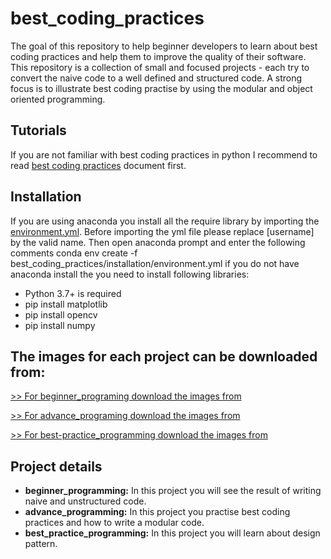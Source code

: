 # best_coding_practices
The goal of this repository to help beginner developers to learn about best coding practices and help them to improve the quality of their software.
This repository is a collection of small and focused projects - each try to convert the naive code to a well defined and structured code. A strong focus is to illustrate best coding practise by using the modular and object oriented programming. 

## Tutorials
If you are not familiar with best coding practices in python I recommend to read [best coding practices](doc/best_coding_practices.md) document first.

## Installation
If you are using anaconda you install all the require library by importing the [environment.yml](installation/environment.yml).
Before importing the yml file please replace [username] by the valid name.
Then open anaconda prompt and enter the following comments
conda env create -f best_coding_practices/installation/environment.yml
if you do not have anaconda install the you need to install following libraries:
- Python 3.7+ is required
- pip install matplotlib
- pip install opencv
- pip install numpy

## The images for each project can be downloaded from:
[>> For beginner_programing download the images from](https://drive.google.com/open?id=1ZI5nYc8GGQwL-lFA1l6jPXoZiYfFsA1D)

[>> For advance_programing download the images from](https://drive.google.com/open?id=1ABf2QfSsFnRzANd4E7rdD4pZK3b1XwuP)

[>> For best-practice_programming download the images from](https://drive.google.com/open?id=1oTXMaxoUjP072MAZq_uk45NK9GJ9Ch7M)

## Project details
- **beginner_programming:** In this project you will see the result of writing naive and unstructured code. 
- **advance_programming:**  In this project you practise best coding practices and how to write a modular code.  
- **best_practice_programming:** In this project you will learn about design pattern.



